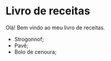 # Livro de receitas

Olá! Bem vindo ao meu livro de receitas.

  - Strogonnof;
  - Pavê;
  - Bolo de cenoura;
